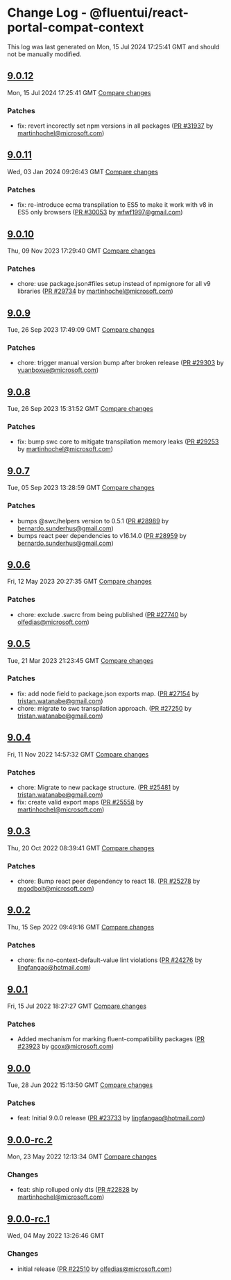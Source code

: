 # Change Log - @fluentui/react-portal-compat-context

This log was last generated on Mon, 15 Jul 2024 17:25:41 GMT and should not be manually modified.

<!-- Start content -->

## [9.0.12](https://github.com/microsoft/fluentui/tree/@fluentui/react-portal-compat-context_v9.0.12)

Mon, 15 Jul 2024 17:25:41 GMT 
[Compare changes](https://github.com/microsoft/fluentui/compare/@fluentui/react-portal-compat-context_v9.0.11..@fluentui/react-portal-compat-context_v9.0.12)

### Patches

- fix: revert incorectly set npm versions in all packages ([PR #31937](https://github.com/microsoft/fluentui/pull/31937) by martinhochel@microsoft.com)

## [9.0.11](https://github.com/microsoft/fluentui/tree/@fluentui/react-portal-compat-context_v9.0.11)

Wed, 03 Jan 2024 09:26:43 GMT 
[Compare changes](https://github.com/microsoft/fluentui/compare/@fluentui/react-portal-compat-context_v9.0.10..@fluentui/react-portal-compat-context_v9.0.11)

### Patches

- fix: re-introduce ecma transpilation to ES5 to make it work with v8  in ES5 only browsers ([PR #30053](https://github.com/microsoft/fluentui/pull/30053) by wfwf1997@gmail.com)

## [9.0.10](https://github.com/microsoft/fluentui/tree/@fluentui/react-portal-compat-context_v9.0.10)

Thu, 09 Nov 2023 17:29:40 GMT 
[Compare changes](https://github.com/microsoft/fluentui/compare/@fluentui/react-portal-compat-context_v9.0.9..@fluentui/react-portal-compat-context_v9.0.10)

### Patches

- chore: use package.json#files setup instead of npmignore for all v9 libraries ([PR #29734](https://github.com/microsoft/fluentui/pull/29734) by martinhochel@microsoft.com)

## [9.0.9](https://github.com/microsoft/fluentui/tree/@fluentui/react-portal-compat-context_v9.0.9)

Tue, 26 Sep 2023 17:49:09 GMT 
[Compare changes](https://github.com/microsoft/fluentui/compare/@fluentui/react-portal-compat-context_v9.0.8..@fluentui/react-portal-compat-context_v9.0.9)

### Patches

- chore: trigger manual version bump after broken release ([PR #29303](https://github.com/microsoft/fluentui/pull/29303) by yuanboxue@microsoft.com)

## [9.0.8](https://github.com/microsoft/fluentui/tree/@fluentui/react-portal-compat-context_v9.0.8)

Tue, 26 Sep 2023 15:31:52 GMT 
[Compare changes](https://github.com/microsoft/fluentui/compare/@fluentui/react-portal-compat-context_v9.0.7..@fluentui/react-portal-compat-context_v9.0.8)

### Patches

- fix: bump swc core to mitigate transpilation memory leaks ([PR #29253](https://github.com/microsoft/fluentui/pull/29253) by martinhochel@microsoft.com)

## [9.0.7](https://github.com/microsoft/fluentui/tree/@fluentui/react-portal-compat-context_v9.0.7)

Tue, 05 Sep 2023 13:28:59 GMT 
[Compare changes](https://github.com/microsoft/fluentui/compare/@fluentui/react-portal-compat-context_v9.0.6..@fluentui/react-portal-compat-context_v9.0.7)

### Patches

- bumps @swc/helpers version to 0.5.1 ([PR #28989](https://github.com/microsoft/fluentui/pull/28989) by bernardo.sunderhus@gmail.com)
- bumps react peer dependencies to v16.14.0 ([PR #28959](https://github.com/microsoft/fluentui/pull/28959) by bernardo.sunderhus@gmail.com)

## [9.0.6](https://github.com/microsoft/fluentui/tree/@fluentui/react-portal-compat-context_v9.0.6)

Fri, 12 May 2023 20:27:35 GMT 
[Compare changes](https://github.com/microsoft/fluentui/compare/@fluentui/react-portal-compat-context_v9.0.5..@fluentui/react-portal-compat-context_v9.0.6)

### Patches

- chore: exclude .swcrc from being published ([PR #27740](https://github.com/microsoft/fluentui/pull/27740) by olfedias@microsoft.com)

## [9.0.5](https://github.com/microsoft/fluentui/tree/@fluentui/react-portal-compat-context_v9.0.5)

Tue, 21 Mar 2023 21:23:45 GMT 
[Compare changes](https://github.com/microsoft/fluentui/compare/@fluentui/react-portal-compat-context_v9.0.4..@fluentui/react-portal-compat-context_v9.0.5)

### Patches

- fix: add node field to package.json exports map. ([PR #27154](https://github.com/microsoft/fluentui/pull/27154) by tristan.watanabe@gmail.com)
- chore: migrate to swc transpilation approach. ([PR #27250](https://github.com/microsoft/fluentui/pull/27250) by tristan.watanabe@gmail.com)

## [9.0.4](https://github.com/microsoft/fluentui/tree/@fluentui/react-portal-compat-context_v9.0.4)

Fri, 11 Nov 2022 14:57:32 GMT 
[Compare changes](https://github.com/microsoft/fluentui/compare/@fluentui/react-portal-compat-context_v9.0.3..@fluentui/react-portal-compat-context_v9.0.4)

### Patches

- chore: Migrate to new package structure. ([PR #25481](https://github.com/microsoft/fluentui/pull/25481) by tristan.watanabe@gmail.com)
- fix: create valid export maps ([PR #25558](https://github.com/microsoft/fluentui/pull/25558) by martinhochel@microsoft.com)

## [9.0.3](https://github.com/microsoft/fluentui/tree/@fluentui/react-portal-compat-context_v9.0.3)

Thu, 20 Oct 2022 08:39:41 GMT 
[Compare changes](https://github.com/microsoft/fluentui/compare/@fluentui/react-portal-compat-context_v9.0.2..@fluentui/react-portal-compat-context_v9.0.3)

### Patches

- chore: Bump react peer dependency to react 18. ([PR #25278](https://github.com/microsoft/fluentui/pull/25278) by mgodbolt@microsoft.com)

## [9.0.2](https://github.com/microsoft/fluentui/tree/@fluentui/react-portal-compat-context_v9.0.2)

Thu, 15 Sep 2022 09:49:16 GMT 
[Compare changes](https://github.com/microsoft/fluentui/compare/@fluentui/react-portal-compat-context_v9.0.1..@fluentui/react-portal-compat-context_v9.0.2)

### Patches

- chore: fix no-context-default-value lint violations ([PR #24276](https://github.com/microsoft/fluentui/pull/24276) by lingfangao@hotmail.com)

## [9.0.1](https://github.com/microsoft/fluentui/tree/@fluentui/react-portal-compat-context_v9.0.1)

Fri, 15 Jul 2022 18:27:27 GMT 
[Compare changes](https://github.com/microsoft/fluentui/compare/@fluentui/react-portal-compat-context_v9.0.0..@fluentui/react-portal-compat-context_v9.0.1)

### Patches

- Added mechanism for marking fluent-compatibility packages ([PR #23923](https://github.com/microsoft/fluentui/pull/23923) by gcox@microsoft.com)

## [9.0.0](https://github.com/microsoft/fluentui/tree/@fluentui/react-portal-compat-context_v9.0.0)

Tue, 28 Jun 2022 15:13:50 GMT 
[Compare changes](https://github.com/microsoft/fluentui/compare/@fluentui/react-portal-compat-context_v9.0.0-rc.2..@fluentui/react-portal-compat-context_v9.0.0)

### Patches

- feat: Initial 9.0.0 release ([PR #23733](https://github.com/microsoft/fluentui/pull/23733) by lingfangao@hotmail.com)

## [9.0.0-rc.2](https://github.com/microsoft/fluentui/tree/@fluentui/react-portal-compat-context_v9.0.0-rc.2)

Mon, 23 May 2022 12:13:34 GMT 
[Compare changes](https://github.com/microsoft/fluentui/compare/@fluentui/react-portal-compat-context_v9.0.0-rc.1..@fluentui/react-portal-compat-context_v9.0.0-rc.2)

### Changes

- feat: ship rolluped only dts ([PR #22828](https://github.com/microsoft/fluentui/pull/22828) by martinhochel@microsoft.com)

## [9.0.0-rc.1](https://github.com/microsoft/fluentui/tree/@fluentui/react-portal-compat-context_v9.0.0-rc.1)

Wed, 04 May 2022 13:26:46 GMT

### Changes

- initial release ([PR #22510](https://github.com/microsoft/fluentui/pull/22510) by olfedias@microsoft.com)
